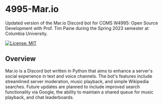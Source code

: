 # 4995-Mar.io
Updated version of the Mar.io Discord bot for COMS W4995: Open Source Development with Prof. Tim Paine during the Spring 2023 semester at Columbia University.

[![License: MIT](https://img.shields.io/badge/License-MIT-brightgreen.svg)](https://opensource.org/licenses/MIT)

## Overview
Mar.io is a Discord bot written in Python that aims to enhance a server's social experience in text and voice channels. The bot's features include streamlined server moderation, music playback, and simple Wikipedia searches. Future updates are planned to include improved search functionality via Google, the ability to maintain a shared queue for music playback, and chat leaderboards.
